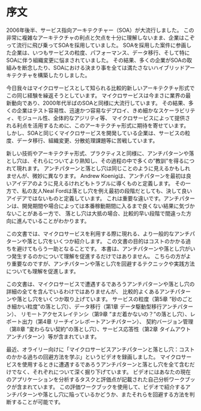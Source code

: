 # 序文

2006年後半、サービス指向アーキテクチャー（SOA）が大流行しました。
この非常に複雑なアーキテクチャの利点と欠点を十分に理解しないまま、企業はこぞって流行に飛び乗ってSOAを採用していました。
SOAを採用した案件に参画した企業は、いつもサービスの粒度、パフォーマンス、データ移行、そして特にSOAに伴う組織変更に悩まされていました。
その結果、多くの企業がSOAの取組みを断念したり、SOAにおける決まり事を全ては満たさないハイブリッドアーキテクチャを構築したりしました。

今日我々はマイクロサービスとして知られる比較的新しいアーキテクチャ形式でこの同じ経験を繰返そうとしています。
マイクロサービスは今まさに業界の最新動向であり、2000年代半ばのSOAと同様に大流行しています。
その結果、多くの企業はテスト容易性、迅速かつ容易なデプロイ、きめ細かなスケーラビリティ、モジュール性、全体的なアジリティ等、
マイクロサービスによって提供される利点を活用するために、このアーキテクチャ形式に期待を寄せています。
しかし、SOAと同じくマイクロサービスを開発している企業は、サービスの粒度、データ移行、組織変更、分散処理課題等に苦戦しています。

新しい技術やアーキテクチャ形式、プラクティスと同様に、アンチパターンや落とし穴は、それらについてより熟知し、その過程の中で多くの”教訓”を得るにつれて現れます。
アンチパターンと落とし穴は同じことのように見えるかもしれませんが、微妙に異なります。
Andrew Koenigは、アンチパターンを最初は良いアイデアのように見えるけれどもトラブルに導くものと定義します。
その一方で、私の友人Neal Fordは落とし穴を例え最初の段階だとしても、決して良いアイデアではないものと定義しています。
これは重要な違いです。アンチパターンは、開発期間や場合によっては本番稼動期間に入るまで良くない結果に気づかないことがある一方で、
落とし穴は大抵の場合、比較的早い段階で間違った方向に進んでいることがわかります。

この文書では、マイクロサービスを利用する際に現れる、より一般的なアンチパターンや落とし穴をいくつか紹介します。
この文書の目的はコストのかかる過ちを避けてもらう一助となることです。
本書は、アンチパターンや落とし穴がいつ発生するのかについて理解を促進するだけではありません。
こちらの方がより重要なのですが、アンチパターンや落とし穴を回避するテクニックや実践方法についても理解を促進します。

この文書は、マイクロサービスで遭遇するであろうアンチパターンや落とし穴の詳細の全てを含んでいるわけではありませんが、
比較的よくあるアンチパターンや落とし穴をいくつか取り上げています。
サービスの粒度（第5章 ”砂のごとき細かい粒度”の落とし穴）、データ移行（第1章 データ駆動型移行アンチパターン）、
リモートアクセスレイテンシ（第9章 ”まだ着かないの？”の落とし穴）、レポート出力（第4章 リーチインレポートアンチパターン）、
契約バージョン管理（第8章 ”変わらない契約”の落とし穴）、サービス応答性（第2章 タイムアウトアンチパターン）等が含まれています。

最近、オライリー向けに「マイクロサービスアンチパターンと落とし穴：コストのかかる過ちの回避方法を学ぶ」というビデオを録画しました。
マイクロサービスを使用するときに遭遇するであろうアンチパターンと落とし穴を全て含むだけでなく、それぞれについて深く掘り下げています。
ビデオにはあなたの現在のアプリケーションを分析するタスクと評価点が記載された自己分析ワークブックが含まれています。
この評価ワークブックを使用して、ビデオで紹介するアンチパターンや落とし穴に陥っているかどうか、またそれらを回避する方法を判断することが可能です。
